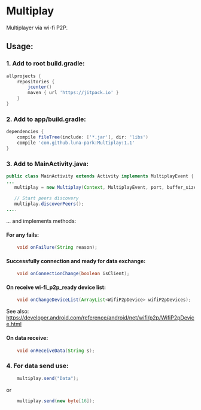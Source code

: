 # Multiplay
Multiplayer via wi-fi P2P.

## Usage:<br>
### 1. Add to root build.gradle:
```gradle
allprojects {
    repositories {
        jcenter()
        maven { url 'https://jitpack.io' }
    }
}
```

### 2. Add to app/build.gradle:
```gradle
dependencies {
    compile fileTree(include: ['*.jar'], dir: 'libs')
    compile 'com.github.luna-park:Multiplay:1.1'
}
```
### 3. Add to MainActivity.java:
```java
public class MainActivity extends Activity implements MultiplayEvent {
...
   multiplay = new Multiplay(Context, MultiplayEvent, port, buffer_size);
   
   // Start peers discovery
   multiplay.discoverPeers();
....
```
... and implements methods:
#### For any fails:
```java
    void onFailure(String reason);
```
#### Successfully connection and ready for data exchange:
```java
    void onConnectionChange(boolean isClient);
```

#### On receive wi-fi_p2p_ready device list:
```java
    void onChangeDeviceList(ArrayList<WifiP2pDevice> wifiP2pDevices);
```
See also: https://developer.android.com/reference/android/net/wifi/p2p/WifiP2pDevice.html

#### On data receive:
```java
    void onReceiveData(String s);
```

### 4. For data send use:
```java
    multiplay.send("Data");   
```
or
```java
    multiplay.send(new byte[16]);
```
